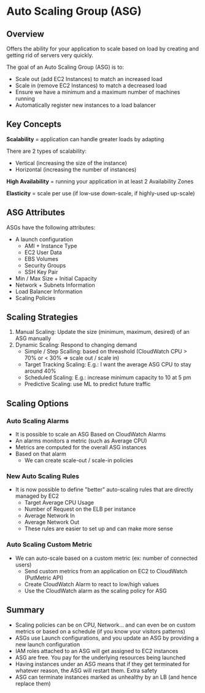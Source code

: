 # Auto Scaling Group (ASG)

## Overview

Offers the ability for your application to scale based on load by creating and getting rid of servers very quickly.

The goal of an Auto Scaling Group (ASG) is to:
- Scale out (add EC2 Instances) to match an increased load
- Scale in (remove EC2 Instances) to match a decreased load
- Ensure we have a minimum and a maximum number of machines running
- Automatically register new instances to a load balancer

## Key Concepts

**Scalability** = application can handle greater loads by adapting

There are 2 types of scalability:
- Vertical (increasing the size of the instance)
- Horizontal (increasing the number of instances)

**High Availability** = running your application in at least 2 Availability Zones

**Elasticity** = scale per use (if low-use down-scale, if highly-used up-scale)

## ASG Attributes

ASGs have the following attributes:
- A launch configuration
    - AMI + Instance Type
    - EC2 User Data
    - EBS Volumes
    - Security Groups
    - SSH Key Pair
- Min / Max Size + Initial Capacity
- Network + Subnets Information
- Load Balancer Information
- Scaling Policies

## Scaling Strategies

1. Manual Scaling: Update the size (minimum, maximum, desired) of an ASG manually
2. Dynamic Scaling: Respond to changing demand
    - Simple / Step Scalling: based on threashold (CloudWatch CPU > 70% or < 30% => scale out / scale in)
    - Target Tracking Scaling: E.g.: I want the average ASG CPU to stay around 40%
    - Scheduled Scaling:  E.g.: increase minimum capacity to 10 at 5 pm
    - Predictive Scaling: use ML to predict future traffic

## Scaling Options

### Auto Scaling Alarms
- It is possible to scale an ASG Based on CloudWatch Alarms
- An alarms monitors a metric (such as Average CPU)
- Metrics are computed for the overall ASG instances
- Based on that alarm
    - We can create scale-out / scale-in policies

### New Auto Scaling Rules
- It is now possible to define "better" auto-scaling rules that are directly managed by EC2
    - Target Average CPU Usage
    - Number of Request on the ELB per instance
    - Average Network In
    - Average Network Out
    - These rules are easier to set up and can make more sense

### Auto Scaling Custom Metric
- We can auto-scale based on a custom metric (ex: number of connected users)
    - Send custom metrics from an application on EC2 to CloudWatch (PutMetric API)
    - Create CloudWatch Alarm to react to low/high values
    - Use the CloudWatch alarm as the scaling policy for ASG

## Summary

* Scaling policies can be on CPU, Network… and can even be on custom metrics or based on a schedule (if you know your visitors patterns)
* ASGs use Launch configurations, and you update an ASG by providing a new launch configuration
* IAM roles attached to an ASG will get assigned to EC2 instances
* ASG are free. You pay for the underlying resources being launched
* Having instances under an ASG means that if they get terminated for whatever reason, the ASG will restart them. Extra safety
* ASG can terminate instances marked as unhealthy by an LB (and hence replace them)